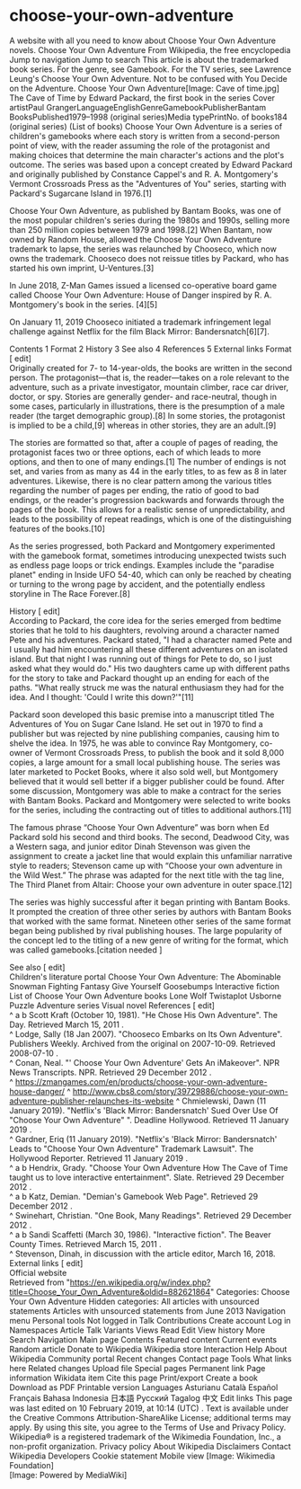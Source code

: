 # choose-your-own-adventure
A website with all you need to know about Choose Your Own Adventure novels.
Choose Your Own Adventure
From Wikipedia, the free encyclopedia
Jump to navigation Jump to search
This article is about the trademarked book series. For the genre, see Gamebook. For the TV series, see Lawrence Leung's Choose Your Own Adventure.
Not to be confused with You Decide on the Adventure.
Choose Your Own Adventure[Image: Cave of time.jpg]  
The Cave of Time by Edward Packard, the first book in the series
Cover artistPaul GrangerLanguageEnglishGenreGamebookPublisherBantam BooksPublished1979–1998 (original series)Media typePrintNo. of books184 (original series) (List of books)
Choose Your Own Adventure is a series of children's gamebooks where each story is written from a second-person point of view, with the reader assuming the role of the protagonist and making choices that determine the main character's actions and the plot's outcome. The series was based upon a concept created by Edward Packard and originally published by Constance Cappel's and R. A. Montgomery's Vermont Crossroads Press as the "Adventures of You" series, starting with Packard's Sugarcane Island in 1976.[1]

Choose Your Own Adventure, as published by Bantam Books, was one of the most popular children's series during the 1980s and 1990s, selling more than 250 million copies between 1979 and 1998.[2] When Bantam, now owned by Random House, allowed the Choose Your Own Adventure trademark to lapse, the series was relaunched by Chooseco, which now owns the trademark. Chooseco does not reissue titles by Packard, who has started his own imprint, U-Ventures.[3]

In June 2018, Z-Man Games issued a licensed co-operative board game called Choose Your Own Adventure: House of Danger inspired by R. A. Montgomery's book in the series. [4][5]

On January 11, 2019 Chooseco initiated a trademark infringement legal challenge against Netflix for the film Black Mirror: Bandersnatch[6][7].

Contents 
1  Format 
2  History 
3  See also 
4  References 
5  External links 
Format [ edit]  
Originally created for 7- to 14-year-olds, the books are written in the second person. The protagonist—that is, the reader—takes on a role relevant to the adventure, such as a private investigator, mountain climber, race car driver, doctor, or spy. Stories are generally gender- and race-neutral, though in some cases, particularly in illustrations, there is the presumption of a male reader (the target demographic group).[8] In some stories, the protagonist is implied to be a child,[9] whereas in other stories, they are an adult.[9]

The stories are formatted so that, after a couple of pages of reading, the protagonist faces two or three options, each of which leads to more options, and then to one of many endings.[1] The number of endings is not set, and varies from as many as 44 in the early titles, to as few as 8 in later adventures. Likewise, there is no clear pattern among the various titles regarding the number of pages per ending, the ratio of good to bad endings, or the reader's progression backwards and forwards through the pages of the book. This allows for a realistic sense of unpredictability, and leads to the possibility of repeat readings, which is one of the distinguishing features of the books.[10]

As the series progressed, both Packard and Montgomery experimented with the gamebook format, sometimes introducing unexpected twists such as endless page loops or trick endings. Examples include the "paradise planet" ending in Inside UFO 54-40, which can only be reached by cheating or turning to the wrong page by accident, and the potentially endless storyline in The Race Forever.[8]

History [ edit]  
According to Packard, the core idea for the series emerged from bedtime stories that he told to his daughters, revolving around a character named Pete and his adventures. Packard stated, "I had a character named Pete and I usually had him encountering all these different adventures on an isolated island. But that night I was running out of things for Pete to do, so I just asked what they would do." His two daughters came up with different paths for the story to take and Packard thought up an ending for each of the paths. "What really struck me was the natural enthusiasm they had for the idea. And I thought: 'Could I write this down?'"[11]

Packard soon developed this basic premise into a manuscript titled The Adventures of You on Sugar Cane Island. He set out in 1970 to find a publisher but was rejected by nine publishing companies, causing him to shelve the idea. In 1975, he was able to convince Ray Montgomery, co-owner of Vermont Crossroads Press, to publish the book and it sold 8,000 copies, a large amount for a small local publishing house. The series was later marketed to Pocket Books, where it also sold well, but Montgomery believed that it would sell better if a bigger publisher could be found. After some discussion, Montgomery was able to make a contract for the series with Bantam Books. Packard and Montgomery were selected to write books for the series, including the contracting out of titles to additional authors.[11]

The famous phrase “Choose Your Own Adventure” was born when Ed Packard sold his second and third books. The second, Deadwood City, was a Western saga, and junior editor Dinah Stevenson was given the assignment to create a jacket line that would explain this unfamiliar narrative style to readers; Stevenson came up with “Choose your own adventure in the Wild West.” The phrase was adapted for the next title with the tag line, The Third Planet from Altair: Choose your own adventure in outer space.[12]

The series was highly successful after it began printing with Bantam Books. It prompted the creation of three other series by authors with Bantam Books that worked with the same format. Nineteen other series of the same format began being published by rival publishing houses. The large popularity of the concept led to the titling of a new genre of writing for the format, which was called gamebooks.[citation needed ]

See also [ edit]  
 Children's literature portal 
Choose Your Own Adventure: The Abominable Snowman
Fighting Fantasy
Give Yourself Goosebumps
Interactive fiction
List of Choose Your Own Adventure books
Lone Wolf
Twistaplot
Usborne Puzzle Adventure series
Visual novel
References [ edit]  
^ a b  Scott Kraft (October 10, 1981). "He Chose His Own Adventure". The Day. Retrieved March 15,  2011 .  
^  Lodge, Sally (18 Jan 2007). "Chooseco Embarks on Its Own Adventure". Publishers Weekly. Archived from the original on 2007-10-09. Retrieved 2008-07-10  .  
^  Conan, Neal. "' Choose Your Own Adventure' Gets An iMakeover". NPR News Transcripts. NPR. Retrieved 29 December  2012 .  
^  https://zmangames.com/en/products/choose-your-own-adventure-house-danger/ 
^  http://www.cbs8.com/story/39729886/choose-your-own-adventure-publisher-relaunches-its-website 
^  Chmielewski, Dawn (11 January 2019). "Netflix's 'Black Mirror: Bandersnatch' Sued Over Use Of "Choose Your Own Adventure" ". Deadline Hollywood. Retrieved 11 January  2019 .  
^  Gardner, Eriq (11 January 2019). "Netflix's 'Black Mirror: Bandersnatch' Leads to "Choose Your Own Adventure" Trademark Lawsuit". The Hollywood Reporter. Retrieved 11 January  2019 .  
^ a b  Hendrix, Grady. "Choose Your Own Adventure How The Cave of Time taught us to love interactive entertainment". Slate. Retrieved 29 December  2012 .  
^ a b  Katz, Demian. "Demian's Gamebook Web Page". Retrieved 29 December  2012 .  
^  Swinehart, Christian. "One Book, Many Readings". Retrieved 29 December  2012 .  
^ a b  Sandi Scaffetti (March 30, 1986). "Interactive fiction". The Beaver County Times. Retrieved March 15,  2011 .  
^  Stevenson, Dinah, in discussion with the article editor, March 16, 2018. 
External links [ edit]  
Official website  
Retrieved from "https://en.wikipedia.org/w/index.php?title=Choose_Your_Own_Adventure&oldid=882621864"
Categories:
Choose Your Own Adventure
Hidden categories:
All articles with unsourced statements
Articles with unsourced statements from June 2013
Navigation menu
Personal tools
Not logged in
Talk
Contributions
Create account
Log in
Namespaces
Article 
Talk 
Variants 
Views
Read 
Edit 
View history 
More 
Search
Navigation
Main page
Contents
Featured content
Current events
Random article
Donate to Wikipedia
Wikipedia store
Interaction
Help
About Wikipedia
Community portal
Recent changes
Contact page
Tools
What links here
Related changes
Upload file
Special pages
Permanent link
Page information
Wikidata item
Cite this page
Print/export
Create a book
Download as PDF
Printable version
Languages
Asturianu
Català
Español
Français
Bahasa Indonesia
日本語
Русский
Tagalog
中文
Edit links 
This page was last edited on 10 February 2019, at 10:14 (UTC) .
Text is available under the Creative Commons Attribution-ShareAlike License; additional terms may apply. By using this site, you agree to the Terms of Use and Privacy Policy. Wikipedia® is a registered trademark of the Wikimedia Foundation, Inc., a non-profit organization.
Privacy policy
About Wikipedia
Disclaimers
Contact Wikipedia
Developers
Cookie statement
Mobile view
[Image: Wikimedia Foundation]  
[Image: Powered by MediaWiki]  
